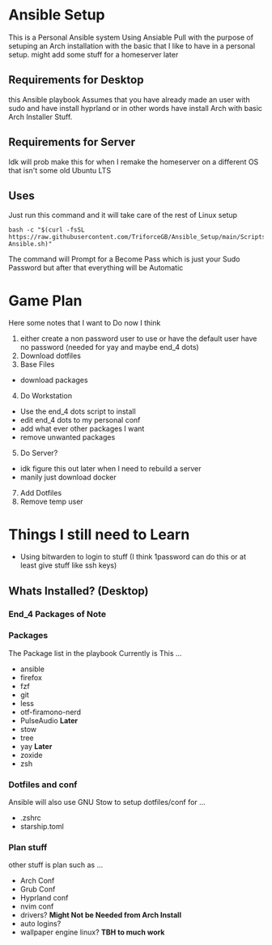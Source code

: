 # Ansible Setup

This is a Personal Ansible system Using Ansiable Pull with the purpose of setuping an Arch installation with the basic that I like to have in a personal setup.
might add some stuff for a homeserver later

## Requirements for Desktop
this Ansible playbook Assumes that you have already made an user with sudo and have install hyprland or in other words have install Arch with basic Arch Installer Stuff.

## Requirements for Server
Idk will prob make this for when I remake the homeserver on a different OS that isn't some old Ubuntu LTS

## Uses
Just run this command and it will take care of the rest of Linux setup
```
bash -c "$(curl -fsSL https://raw.githubusercontent.com/TriforceGB/Ansible_Setup/main/Scripts/Pre-Ansible.sh)"
```
The command will Prompt for a Become Pass which is just your Sudo Password but after that everything will be Automatic


# Game Plan
Here some notes that I want to Do now I think
1. either create a non password user to use or have the default user have no password (needed for yay and maybe end_4 dots)
2. Download dotfiles
3. Base Files
- download packages
4. Do Workstation 
- Use the end_4 dots script to install
- edit end_4 dots to my personal conf
- add what ever other packages I want
- remove unwanted packages
5. Do Server?
- idk figure this out later when I need to rebuild a server 
- manily just download docker
7. Add Dotfiles
8. Remove temp user

# Things I still need to Learn
- Using bitwarden to login to stuff (I think 1password can do this or at least give stuff like ssh keys)

## Whats Installed? (Desktop)
### End_4 Packages of Note

### Packages
The Package list in the playbook Currently is This ...
- ansible
- firefox
- fzf
- git
- less
- otf-firamono-nerd
- PulseAudio **Later**
- stow
- tree
- yay **Later**
- zoxide
- zsh
### Dotfiles and conf
Ansible will also use GNU Stow to setup dotfiles/conf for ...
- .zshrc
- starship.toml

### Plan stuff
other stuff is plan such as ... 
- Arch Conf
- Grub Conf
- Hyprland conf
- nvim conf
- drivers?  **Might Not be Needed from Arch Install**
- auto logins?
- wallpaper engine linux? **TBH to much work**
